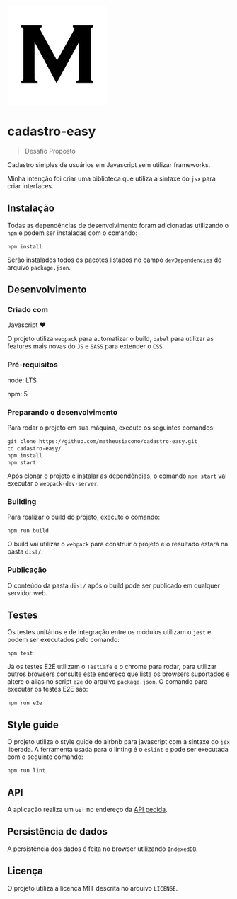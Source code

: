 ![Logo of the project](./logo.png)

# cadastro-easy

> Desafio Proposto

Cadastro simples de usuários em Javascript sem utilizar frameworks.

Minha intenção foi criar uma biblioteca que utiliza a sintaxe do `jsx` para criar interfaces.

## Instalação

Todas as dependências de desenvolvimento foram adicionadas utilizando o `npm` e podem ser instaladas com o comando:

```shell
npm install
```

Serão instalados todos os pacotes listados no campo `devDependencies` do arquivo `package.json`.

## Desenvolvimento

### Criado com

Javascript :heart:

O projeto utiliza `webpack` para automatizar o build, `babel` para utilizar as features mais novas do `JS` e `SASS` para extender o `CSS`.

### Pré-requisitos

node: LTS

npm: 5

### Preparando o desenvolvimento

Para rodar o projeto em sua máquina, execute os seguintes comandos:

```shell
git clone https://github.com/matheusiacono/cadastro-easy.git
cd cadastro-easy/
npm install
npm start
```

Após clonar o projeto e instalar as dependências, o comando `npm start` vai executar o `webpack-dev-server`.

### Building

Para realizar o build do projeto, execute o comando:

```shell
npm run build
```

O build vai utilizar o `webpack` para construir o projeto e o resultado estará na pasta `dist/`.

### Publicação

O conteúdo da pasta `dist/` após o build pode ser publicado em qualquer servidor web.

## Testes

Os testes unitários e de integração entre os módulos utilizam o `jest` e podem ser executados pelo comando:

```shell
npm test
```

Já os testes E2E utilizam o `TestCafe` e o chrome para rodar, para utilizar outros browsers consulte [este endereço](http://devexpress.github.io/testcafe/documentation/using-testcafe/common-concepts/browsers/browser-support.html) que lista os browsers suportados e altere o alias no script `e2e` do arquivo `package.json`. O comando para executar os testes E2E são:

```shell
npm run e2e
```

## Style guide

O projeto utiliza o style guide do airbnb para javascript com a sintaxe do `jsx` liberada. A ferramenta usada para o linting é o `eslint` e pode ser executada com o seguinte comando:

```shell
npm run lint
```

## API

A aplicação realiza um `GET` no endereço da [API pedida](https://private-21e8de-rafaellucio.apiary-mock.com/users).

## Persistência de dados

A persistência dos dados é feita no browser utilizando `IndexedDB`.

## Licença

O projeto utiliza a licença MIT descrita no arquivo `LICENSE`.
